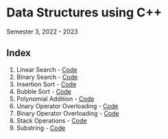# Data Structures using C++

Semester 3, 2022 - 2023

## Index

1. Linear Search - [Code](./linear_search.cpp)
2. Binary Search - [Code](./binary_search.cpp)
3. Insertion Sort - [Code](./insertion_sort.cpp)
4. Bubble Sort - [Code](./bubble_sort.cpp)
5. Polynomial Addition - [Code](./polynomial_addition.cpp)
6. Unary Operator Overloading - [Code](./unary_op_overloading.cpp)
7. Binary Operator Overloading - [Code](./binary_op_overloading.cpp)
8. Stack Operations - [Code](./stack_operations.cpp)
9. Substring - [Code](./substring.cpp)
